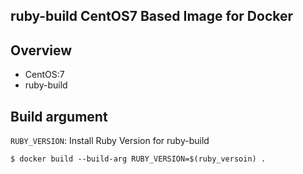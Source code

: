 ruby-build CentOS7 Based Image for Docker
-----

## Overview

- CentOS:7
- ruby-build

## Build argument

`RUBY_VERSION`: Install Ruby Version for ruby-build

```
$ docker build --build-arg RUBY_VERSION=$(ruby_versoin) .
```

